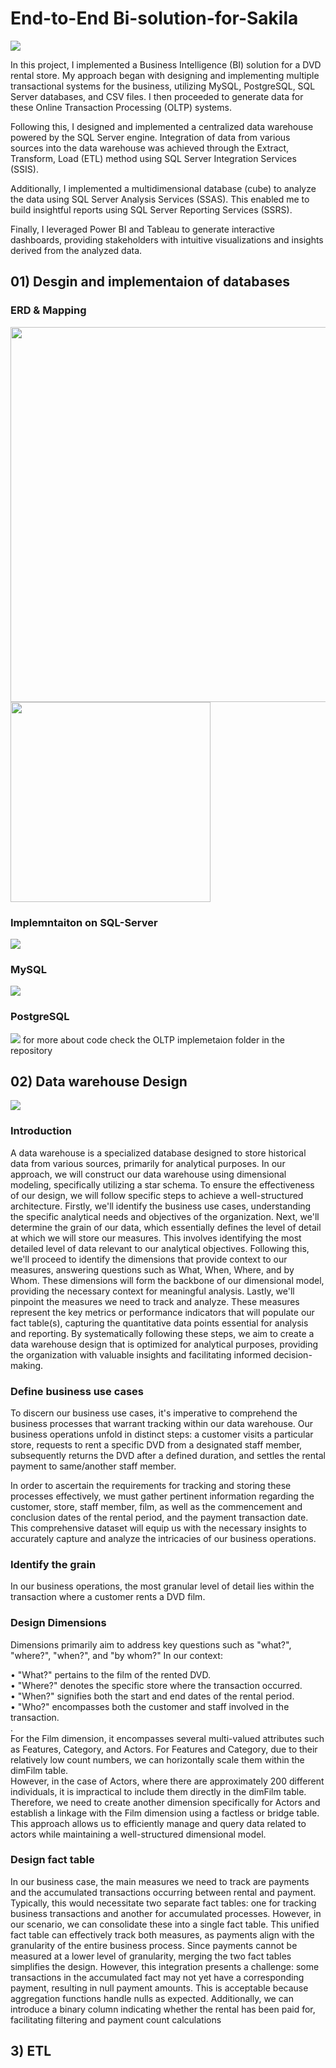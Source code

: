 # End-to-End Bi-solution-for-Sakila

<img src="https://github.com/lotfy580/Bi-solution-for-Sakila/blob/main/Project%20Map.png"></img>


In this project, I implemented a Business Intelligence (BI) solution for a DVD rental store. My approach began with designing and implementing multiple transactional systems for the business, utilizing MySQL, PostgreSQL, SQL Server databases, and CSV files. I then proceeded to generate data for these Online Transaction Processing (OLTP) systems.

Following this, I designed and implemented a centralized data warehouse powered by the SQL Server engine. Integration of data from various sources into the data warehouse was achieved through the Extract, Transform, Load (ETL) method using SQL Server Integration Services (SSIS).

Additionally, I implemented a multidimensional database (cube) to analyze the data using SQL Server Analysis Services (SSAS). This enabled me to build insightful reports using SQL Server Reporting Services (SSRS).

Finally, I leveraged Power BI and Tableau to generate interactive dashboards, providing stakeholders with intuitive visualizations and insights derived from the analyzed data.

## 01) Desgin and implementaion of databases
### ERD & Mapping
<div>
  <img src="https://raw.githubusercontent.com/lotfy580/Bi-solution-for-Sakila/main/03_OLTP%20implementation%20and%20Queries/P01_Database%20ERD.jfif" width=600></img>
  <img src="https://github.com/lotfy580/Bi-solution-for-Sakila/blob/main/03_OLTP%20implementation%20and%20Queries/P02_Database%20mapping.png" width=320></img>
</div>

### Implemntaiton on SQL-Server
<img src="https://github.com/lotfy580/Bi-solution-for-Sakila/blob/main/03_OLTP%20implementation%20and%20Queries/P03_Database%20diagram%20SQL-Server.png"></img>

### MySQL
<img src="https://github.com/lotfy580/Bi-solution-for-Sakila/blob/main/03_OLTP%20implementation%20and%20Queries/P04_Database%20diagram%20MySQL.png"></img>

### PostgreSQL
<img src="https://github.com/lotfy580/Bi-solution-for-Sakila/blob/main/03_OLTP%20implementation%20and%20Queries/P05_Database%20Diagram%20PostgreSQL.png"></img>
for more about code check the OLTP implemetaion folder in the repository




## 02) Data warehouse Design 
<img src="https://github.com/lotfy580/Bi-solution-for-Sakila/blob/main/04_Data%20Warehouse/Sakila_DWH.png"></img>

### Introduction

A data warehouse is a specialized database designed to store historical data from various sources, primarily for analytical purposes. In our approach, we will construct our data warehouse using dimensional modeling, specifically utilizing a star schema.
To ensure the effectiveness of our design, we will follow specific steps to achieve a well-structured architecture. Firstly, we'll identify the business use cases, understanding the specific analytical needs and objectives of the organization. Next, we'll determine the grain of our data, which essentially defines the level of detail at which we will store our measures. This involves identifying the most detailed level of data relevant to our analytical objectives.
Following this, we'll proceed to identify the dimensions that provide context to our measures, answering questions such as What, When, Where, and by Whom. These dimensions will form the backbone of our dimensional model, providing the necessary context for meaningful analysis. Lastly, we'll pinpoint the measures we need to track and analyze. These measures represent the key metrics or performance indicators that will populate our fact table(s), capturing the quantitative data points essential for analysis and reporting.
By systematically following these steps, we aim to create a data warehouse design that is optimized for analytical purposes, providing the organization with valuable insights and facilitating informed decision-making.

### Define business use cases

To discern our business use cases, it's imperative to comprehend the business processes that warrant tracking within our data warehouse. Our business operations unfold in distinct steps: a customer visits a particular store, requests to rent a specific DVD from a designated staff member, subsequently returns the DVD after a defined duration, and settles the rental payment to same/another staff member.

In order to ascertain the requirements for tracking and storing these processes effectively, we must gather pertinent information regarding the customer, store, staff member, film, as well as the commencement and conclusion dates of the rental period, and the payment transaction date. This comprehensive dataset will equip us with the necessary insights to accurately capture and analyze the intricacies of our business operations.

### Identify the grain
In our business operations, the most granular level of detail lies within the transaction where a customer rents a DVD film.

### Design Dimensions 
Dimensions primarily aim to address key questions such as "what?", "where?", "when?", and "by whom?" In our context:
<div>•	"What?" pertains to the film of the rented DVD.</div>
<div>•	"Where?" denotes the specific store where the transaction occurred.</div>
<div>•	"When?" signifies both the start and end dates of the rental period.</div>
<div>•	"Who?" encompasses both the customer and staff involved in the transaction.</div>
<div>                  .                     </div>
<div>For the Film dimension, it encompasses several multi-valued attributes such as Features, Category, and Actors. For Features and Category, due to their relatively low count numbers, we can horizontally scale them within the dimFilm table.</div>
<div></div>However, in the case of Actors, where there are approximately 200 different individuals, it is impractical to include them directly in the dimFilm table. Therefore, we need to create another dimension specifically for Actors and establish a linkage with the Film dimension using a factless or bridge table. This approach allows us to efficiently manage and query data related to actors while maintaining a well-structured dimensional model.</div>



### Design fact table
In our business case, the main measures we need to track are payments and the accumulated transactions occurring between rental and payment. Typically, this would necessitate two separate fact tables: one for tracking business transactions and another for accumulated processes. However, in our scenario, we can consolidate these into a single fact table. This unified fact table can effectively track both measures, as payments align with the granularity of the entire business process. Since payments cannot be measured at a lower level of granularity, merging the two fact tables simplifies the design.
However, this integration presents a challenge: some transactions in the accumulated fact may not yet have a corresponding payment, resulting in null payment amounts. This is acceptable because aggregation functions handle nulls as expected. Additionally, we can introduce a binary column indicating whether the rental has been paid for, facilitating filtering and payment count calculations

## 3) ETL

